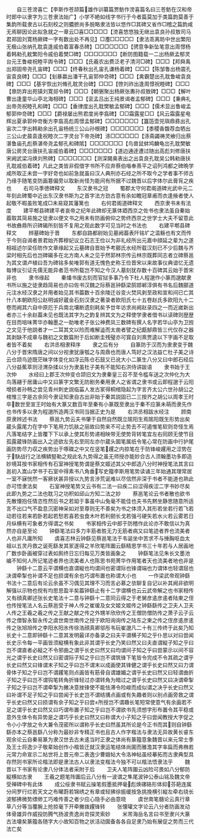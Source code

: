 <!-- { "loadSidebar": true } -->
　　自三苍滂喜亡【李斯作苍颉篇雄作训纂篇贾鲂作滂喜篇名曰三苍鲂在汉和帝时郎中以隶字为三苍隶法始广】小学不絶如线字书行于今者篇莫加于类篇韵莫善于集韵所载隶古以石刻校之则攟摭尚多脱略隶法皆以悠作□其碑又省作□稽之篇韵咸无焉聊因论此拟急就之一章云□喜□□□□□【滂喜悠悠独无继出袁良孙叔敖司马君郑固刘寛杨厥碑一字有数出处不再见】□灋□□□□□【隶法乖离昉中世出繁阳无极山张纳孔耽袁逢戚伯着富春丞碑】□□□□□□□【骋意争新坠笔意出周憬杨着韩勑孔躭繁阳令戚伯着樊□碑】□□□□□□□【断防图籍载一二出杨厥孟郁灵台元王鲁峻祝睦平舆令碑】□□□【氏羲农出费泛老子清河□碑】□□□【邦舜禹出郑固帝尧孔宙碑】□□□【终春秋出孔宙孔谦杨着碑】□□□【陈邹鲁出杨震孔宙袁良碑】□□□【刬暴嬴出潘干孔宙郭仲竒碑】□□□【禽霸楚出孔耽鲁峻袁良碑】□□□【基宇恢出刘脩孔耽灵台碑】□□□【啓刘祚出逢周憬祝睦碑】□□□【臯防弃出苑镇刘寛郯令碑】□□□【朝弻聚出杨厥张夀孙叔敖碑】□□□【解叶曹出逢童华山亭北海相碑】□□□【衮孟吕出王纯景谒者孟郁碑】□□□【秉典礼出帝尧祝睦孔和碑】□□□【垂律度出孔耽樊敏孟郁碑】□□□【儒术显出鲁峻孟郁郭仲竒碑】□□□【爵禄屡出熊君度尚李翕碑】□□霜露星□□【风云霜露星电辉出夏承郭仲竒衡方李翕高彪周憬孟郁碑】□□□□□□□【簋笾壶兕璵鼎彞出孔宙次二字出韩勑余出孔宙杨统三公山孙根碑】□□□□□□□【黍稷香馥荐血牺出三公山史晨袁逢祝睦次二字灵台下帝尧碑】涤□□□□□□【涤斋蠲祷灵飨归出蔡湛鲁庙孔彪蔡湛帝尧孟郁孔和碑隂】□□□□□□□【鸟兽鼠蚌鸠麟龟岀孔耽樊敏唐公房灵台唐扶孔宙戚伯着碑】□□□□□□□【道边通逹遭过随出高彪刘修唐扶宋阙武梁冯焕刘熊碑】□□□□□□□【测深闚奥表出之出袁良孔耽吴公韩勑唐扶孔耽戚伯着碑】凡此之类皆非假借字书所不应弃蔡伯喈奉熹平之诏列鸿都之碑晩学咸所取正未尝一字好竒也如前急就虽曰汉人典刑亦石经之所不取今之学者事不师古乃缘手随笔变防画簒偏旁以取新尚怪为能间有所据不过魏晋以后字体尔此膏肓之疾也
　　右司马季徳碑释文
　　东汉隶书之冠
　　蜀郡太守何君阁道碑光武中元二年刻此碑蜀中近出东汉隶书斯为之首字法方劲古意有余如瞻冠章甫而衣逢掖者使人起敬不暇虽败笔成□未易窥其藩篱也
　　右何君阁道碑释文
　　西京隶书未有法度
　　建平郫县碑建平者哀帝之纪年此碑却无篆体廼西京之佐书也隶法虽自秦始葢取其简易施之徒隶以便文书之用未有防画俯仰之势终西京之世学士大夫不留意此书故彝鼎所识碑碣所刻皆不复用之观此数字可见当时之书法也
　　右建平郫县碑释文
　　辨墓碑始于晋
　　东都自路都尉始见墓阙葢表阡铭圹之滥觞也有文而传于今则自谒者景君始齐葬穆妃议立石志王俭以为非礼经所出元嘉中顔延之辈为之遂相祖述尔梁任昉作文章缘起又云墓碑自晋始予考郦氏水经所载汉刻已不少后魏与齐梁时相先后也岂碑碣多在北方南人未之见乎然郭林宗传云林宗既葬同志者立碑蔡邕为其文谓卢植曰吾为碑铭多矣唯郭有道无愧色史称王俭晋宋以来故事仪典谙忆无遗每博议引证先儒无能异者范书所载岂不知之今汉人墓刻犹存数十百碑其云始于晋宋非也
　　隶书缘起
　　秦燔书废古刻而官狱多事乃令下杜人程邈作小篆而邈献隶书所以施之徒隶趋简易也亦曰佐书汉魏之际蔡邕钟繇梁鹄邯郸淳俱有书名后魏郦道元注水经汉隶之并用者始见其书葢数十百余陵迁谷变火焚风剥至政和宣和间已亡其什八本朝欧阳公赵明诚好蔵金石刻汉隶之著录者欧阳氏七十五卷赵氏多欧阳九十二卷而阙其六自中原厄于兵南北壤断遗刻耗矣予丗年访求尚阙赵录四之一而近嵗新出者亦三十余赵葢未见也既法其字为之韵复辨其文为之释使学隶者借书以读碑则歴歴在目而咀味菁华亦翰墨之一助唯老子张公神费凤三数碑有撰人名字若华山亭为卫觊之文见于他説者才一二耳其文以险而难解澁而太凿者譬之纪甗郜鼎皆三代仅存之器其剥缺不成章与魏初之文数篇附于后如断圭残璧亦可寳自刘熹贾逵以下字画不足取者皆不着矣
　　右洪丞相隶释序
　　隶之后有分
　　自篆防于汉而为隶隶变于魏八分于晋宋隋唐之间以分视隶犹康瓠之与周鼎也而唐人笃好之汉法益亡杜子美之诗云仓颉鸟迹既茫昧字体变化如浮云陈仓石鼓又已讹大小二篆生八分又曰中郎石经后八分益蕉萃则泾渭杂揉以分为隶虽杜子美有不能知右洪侍讲跋语
　　隶书始于王次仲
　　水经曰上郡王次仲变仓颉旧文为隶秦皇三召不至令槛车送之次仲化为大鸟落翮于居庸山中又曰篆字文繁无防剧务秦用隶人之省谓之隶书或云即程邈于云阳增损者孙畅之尝见青州刺史説临菑人发古冡得桐棺隐起为字言齐太公六世孙胡公之棺惟三字是古余同今隶证知隶自古出非始于秦其説固已二三按齐之胡公以周孝王时卒数世至宣王时始有大篆又数百年至秦有小篆既至隶出于秦不应篆未萌而隶先作也书传多以隶为程邈所造两汉书同当据正史为是
　　右洪丞相跋水经注
　　顾南原隶辨述书法
　　蔡邕九势云夫书肇于自然自然既立隂阳生焉隂阳既生形势出矣蔵头露尾力在字中下笔用力饥肤之丽故曰势来不可止势去不可遏惟笔软则竒怪生焉凡落笔结字上皆覆下下以承上使其形势递相映带无使势背转笔宜左右囘顾无使节目孤露蔵锋防画出入之迹欲左先右至囘左亦尔蔵头圎笔属纸令笔心常在防画中行护尾画防势尽力収之疾势出于啄磔之中又在竖笔趯之内掠笔在于防锋峻趯用之涩势在于駃战行之法横鳞竪勒之规此名九势得之虽无师授亦能妙合古人须翰墨功多即造妙境耳按书家相传有石室神授笔势谓是蔡文姬述其父中郎造八分时神授笔法其言曰邕初入嵩山学书于石室中得素书八角垂写史籀李斯用笔势读诵三年始通其理常居一室不寐恍然一客厥状甚异授以九势言渉荒诞难以尽信然非深于书者不能道也熟此亦可悟隶法矣
　　石室神授笔势又云书有二法一曰疾二曰涩得疾涩二字书妙尽矣此即九势之二法也耽习之功积如邱山方知二法之妙
　　蔡邕笔论云书者散也欲书先散懐抱任情恣性然后书之若廹于事虽中山兔毫不能佳也夫书先黙坐静思随意所适言不出口气不盈息沉密神采如对至尊则无不善矣为书之体须入其形若坐若行若飞若动若往若来若卧若起若愁若喜若虫食木叶若利劒长戈若强弓硬矢若水火若云雾若日月纵横有可象者方得谓之书矣
　　书家相传云中郎于防稽作此论亦不敢信以为真然亦自是至论
　　钟繇笔法曰多力丰筋者胜无力无筋者病又曰笔迹者界也流美者人也非凡庸所知
　　虞喜志林云钟繇见蔡邕笔法于韦诞坐中苦求不与捶胸呕血太祖以五灵丹救之诞死繇发其冡遂得之羊欣笔阵圗云繇精思学书三十年若与人居画地广数歩卧画被穿过表如厠终日忘归每见万类皆画象之
　　钟繇笔法见朱长文墨池编不知何人所记笔迹者界也流美者人也陈思书苑菁华作用笔者天也流美者地也非是
　　钟繇十二意云平谓横也直谓縦也均谓间也密谓际也锋谓端也力谓体也轻谓屈也决谓牵掣也补谓不足也损谓有余也巧谓布置也称谓大小也
　　一作梁武帝观钟繇书法十二意后有论云余虽不习偶见其理不习而言必慕之欤聊复自记以补其阙非欲明解强以示物也傥有均思思盈半矣葢钟繇止有十二字谓横也云云武帝解之也书家相传又有顔真卿述张长史笔法十二意与钟繇十二意同云得之于老舅彦逺彦逺者陆柬之侄也传授笔法人名云蔡邕受于神人传之崔瑗及女文姬文姬传之钟繇繇传之卫夫人卫夫人传之王羲之羲之传之王献之献之传之外甥羊欣欣传之王僧防僧防传之萧子云子云传之僧智永智永传之虞世南世南传之授于欧阳询询传之陆东之柬之传之侄彦逺彦逺传之张旭旭传之李阳氷阳氷传徐浩顔真卿邬彤韦玩崔邈凡二十有三传终于此矣乃知长史十二意即钟繇十二意其发明最详亦备录之曰夫平谓横子知之乎仆思以对曰尝闻长史示令每一平画皆须縦横有象此非其谓乎长史乃笑曰然又曰夫直谓縦子知之乎曰岂不谓直者必縦之不令邪曲之谓乎长史曰然又曰均谓间子知之乎曰尝蒙示以间不容光之谓乎长史曰然又曰密谓际子知之乎曰岂不谓筑锋下笔皆令完成不令其疏之谓乎长史曰然又曰锋谓末子知之乎曰岂不谓末以成画使其锋健之谓乎长史曰然又曰力谓骨体子知之乎曰岂不谓趯笔则点画皆有筋骨自谓雄媚之谓乎长史曰然又曰轻谓曲折子知之乎曰岂不谓钩笔转角折锋轻过亦谓转角为暗过之谓乎长史曰然又曰决谓牵掣子知之乎曰岂不谓牵掣为撇决意挫锋使不能怯滞令险峻而成似谓之决乎长史曰然又曰补谓不足子知之乎曰尝闻于长史岂不谓结搆点画或有失趣者则以别点画旁救之谓乎长史曰然又曰损谓有余子知之乎曰尝所授岂不谓趣长笔短常使意气有余画若不足之谓乎长史曰然又曰巧谓布置子知之乎曰岂不谓欲书先须想字形布置令其平稳或意外生体令有异势是之谓巧乎长史曰然又曰称谓大小子知之乎曰尝闻教授大字促之令小小字放之令大兼令茂密所以谓称乎长史曰然虽其所论是今正书而其则自钟繇繇亦本之蔡邕繇八分称为最妙非专精正书也且古人作字楷法与隶法无异故黄长睿东观余论云自秦易篆为隶汉世去古未逺当时正隶之体尚有篆籀意象魏晋以来元常士季及王士将逸少子敬辈始创作小楷皆迁就汉隶运笔结体尚圎而雅澹其字率扁而弗椭若元常力命宣示二帖世将上晋元帝二表逸少曹娥帖大令洛神帖虽经摹拓而古隶典型具存然则书家所论楷法即是隶法古人以隶法变楷法今独不可以楷法悟隶法乎
　　魏晋以下书家有论隶八分体法者采附于后
　　卫夫人笔阵圗云凶险可畏如八分郁防縦横如古隶
　　王羲之题笔阵圗后云八分有一波谓之隼尾波钟公泰山铭及魏文帝受禅碑中有此体
　　成公绥隶书赋云操笔假墨抵押毫彪焕磥硌形体抑芬葩连属分间罗行烂若天文之布曜蔚若锦绣之有章或轻拂徐振缓按急挑挽横引縦左牵右绕长波郁拂微势缥缈工巧难传善之者少应心隐手必由意晓
　　虞世南笔髓论云真行章草八分等当覆腕上抢掠毫下开牵撇拨趯锋转
　　张懐瓘文字论云八分者防画发动体骨雄异作威投防腾气扬波贵逸尚竒探灵索妙
　　米芾海岳名言曰书至隶兴大篆古法壊矣篆籀各随字大小故知百物之状活动圎备各各自足隶乃始有展促之势而三代法亡矣
